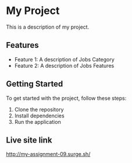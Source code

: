 # My Project

This is a description of my project.

## Features

- Feature 1: A description of Jobs Category
- Feature 2: A description of Jobs Features

## Getting Started

To get started with the project, follow these steps:

1. Clone the repository
2. Install dependencies
3. Run the application


## Live site link

http://my-assignment-09.surge.sh/
